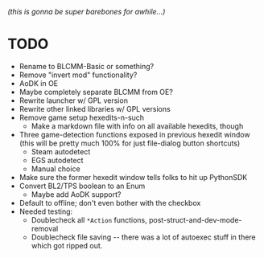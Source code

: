 *(this is gonna be super barebones for awhile...)*

TODO
====

- Rename to BLCMM-Basic or something?
- Remove "invert mod" functionality?
- AoDK in OE
- Maybe completely separate BLCMM from OE?
- Rewrite launcher w/ GPL version
- Rewrite other linked libraries w/ GPL versions
- Remove game setup hexedits-n-such
  - Make a markdown file with info on all available hexedits, though
- Three game-detection functions exposed in previous hexedit window
  (this will be pretty much 100% for just file-dialog button shortcuts)
  - Steam autodetect
  - EGS autodetect
  - Manual choice
- Make sure the former hexedit window tells folks to hit up PythonSDK
- Convert BL2/TPS boolean to an Enum
  - Maybe add AoDK support?
- Default to offline; don't even bother with the checkbox
- Needed testing:
  - Doublecheck all `*Action` functions, post-struct-and-dev-mode-removal
  - Doublecheck file saving -- there was a lot of autoexec stuff in there
    which got ripped out.

